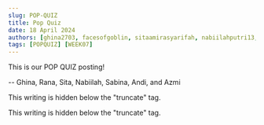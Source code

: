 ```yaml
---
slug: POP-QUIZ
title: Pop Quiz
date: 18 April 2024
authors: [ghina2703, facesofgoblin, sitaamirasyarifah, nabiilahputri13, sabinamaritza, stronovski, azmiman52]
tags: [POPQUIZ] [WEEK07] 
---
```


This is our POP QUIZ posting!

-- Ghina, Rana, Sita, Nabiilah, Sabina, Andi, and Azmi

<!--truncate-->

This writing is hidden below the "truncate" tag.

This writing is hidden below the "truncate" tag.
